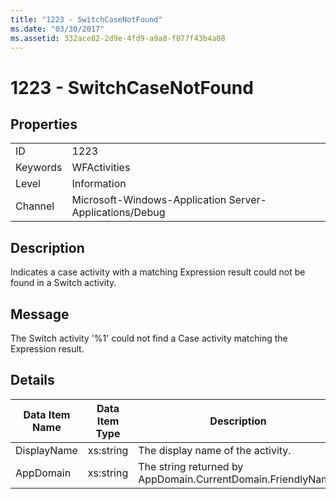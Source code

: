 ```yaml
---
title: "1223 - SwitchCaseNotFound"
ms.date: "03/30/2017"
ms.assetid: 332ace82-2d9e-4fd9-a9a8-f077f43b4a08
---
```

# 1223 - SwitchCaseNotFound
## Properties  


|||  
|-|-|  
|ID|1223|  
|Keywords|WFActivities|  
|Level|Information|  
|Channel|Microsoft-Windows-Application Server-Applications/Debug|  

## Description  
 Indicates a case activity with a matching Expression result could not be found in a Switch activity.  

## Message  
 The Switch activity '%1' could not find a Case activity matching the Expression result.  

## Details  


| Data Item Name | Data Item Type |                         Description                          |
|----------------|----------------|--------------------------------------------------------------|
|  DisplayName   |   xs:string    |              The display name of the activity.               |
|   AppDomain    |   xs:string    | The string returned by AppDomain.CurrentDomain.FriendlyName. |

